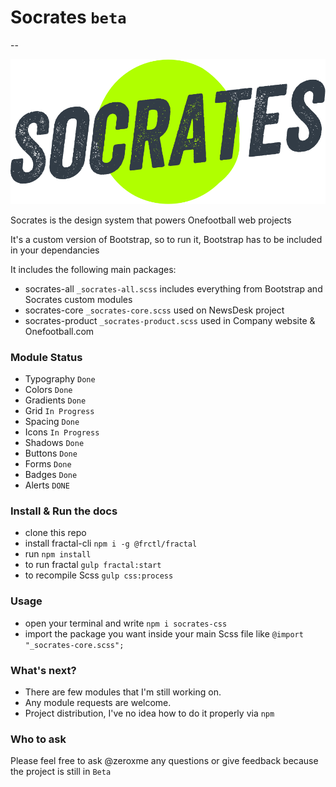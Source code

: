 
# Socrates `beta`
--

![Socrates logo](socrates.png)

Socrates is the design system that powers Onefootball web projects

It's a custom version of Bootstrap, so to run it, Bootstrap has to be included in your dependancies

It includes the following main packages:

- socrates-all `_socrates-all.scss` includes everything from Bootstrap and Socrates custom modules
- socrates-core `_socrates-core.scss` used on NewsDesk project
- socrates-product `_socrates-product.scss` used in Company website & Onefootball.com

### Module Status
- Typography `Done`
- Colors `Done`
- Gradients `Done`
- Grid `In Progress`
- Spacing `Done`
- Icons `In Progress`
- Shadows `Done`
- Buttons `Done`
- Forms `Done`
- Badges `Done`
- Alerts `DONE`

### Install & Run the docs
- clone this repo
- install fractal-cli `npm i -g @frctl/fractal`
- run `npm install`
- to run fractal `gulp fractal:start`
- to recompile Scss `gulp css:process`

### Usage

- open your terminal and write `npm i socrates-css`
- import the package you want inside your main Scss file like `@import "_socrates-core.scss";`

### What's next?
- There are few modules that I'm still working on.
- Any module requests are welcome.
- Project distribution, I've no idea how to do it properly via `npm`

### Who to ask
Please feel free to ask @zeroxme any questions or give feedback because the project is still in `Beta`
